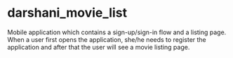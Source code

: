 # darshani_movie_list
Mobile application which contains a sign-up/sign-in flow and a listing page. When a user first opens the application, she/he needs to register the application and after that the user will see a movie listing page.
